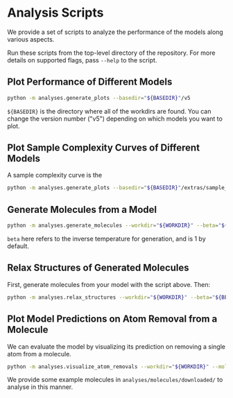 # Analysis Scripts

We provide a set of scripts to analyze the performance of the models along various aspects.

Run these scripts from the top-level directory of the repository.
For more details on supported flags,
pass `--help` to the script.

## Plot Performance of Different Models

```bash
python -m analyses.generate_plots --basedir="${BASEDIR}"/v5                     
```

`${BASEDIR}` is the directory where all of the workdirs are found.
You can change the version number ("v5") depending on which models you want to plot.


## Plot Sample Complexity Curves of Different Models

A sample complexity curve is the 
```bash
python -m analyses.generate_plots --basedir="${BASEDIR}"/extras/sample_complexity                   
```

## Generate Molecules from a Model

```bash
python -m analyses.generate_molecules --workdir="${WORKDIR}" --beta="${BETA}"
```

`beta` here refers to the inverse temperature for generation,
and is 1 by default.


## Relax Structures of Generated Molecules

First, generate molecules from your model with the script above. Then:

```bash
python -m analyses.relax_structures --workdir="${WORKDIR}" --beta="${BETA}"
```

## Plot Model Predictions on Atom Removal from a Molecule

We can evaluate the model by visualizing its prediction on removing a single atom from a molecule.

```bash
python -m analyses.visualize_atom_removals --workdir="${WORKDIR}" --molecule=...
```

We provide some example molecules in `analyses/molecules/downloaded/` to analyse in this manner.
